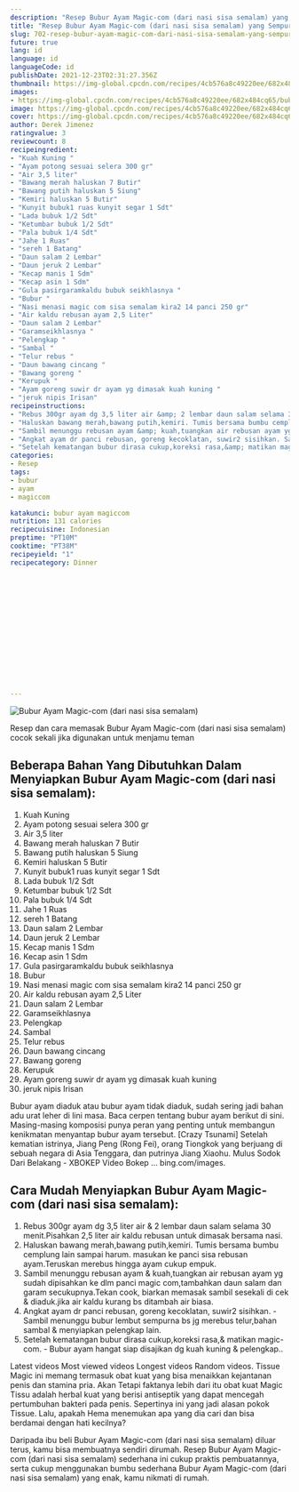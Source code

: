 ```yaml
---
description: "Resep Bubur Ayam Magic-com (dari nasi sisa semalam) yang Sempurna"
title: "Resep Bubur Ayam Magic-com (dari nasi sisa semalam) yang Sempurna"
slug: 702-resep-bubur-ayam-magic-com-dari-nasi-sisa-semalam-yang-sempurna
future: true
lang: id
language: id
languageCode: id
publishDate: 2021-12-23T02:31:27.356Z 
thumbnail: https://img-global.cpcdn.com/recipes/4cb576a8c49220ee/682x484cq65/bubur-ayam-magic-com-dari-nasi-sisa-semalam-foto-resep-utama.png
images:
- https://img-global.cpcdn.com/recipes/4cb576a8c49220ee/682x484cq65/bubur-ayam-magic-com-dari-nasi-sisa-semalam-foto-resep-utama.png
image: https://img-global.cpcdn.com/recipes/4cb576a8c49220ee/682x484cq65/bubur-ayam-magic-com-dari-nasi-sisa-semalam-foto-resep-utama.png
cover: https://img-global.cpcdn.com/recipes/4cb576a8c49220ee/682x484cq65/bubur-ayam-magic-com-dari-nasi-sisa-semalam-foto-resep-utama.png
author: Derek Jimenez
ratingvalue: 3
reviewcount: 8
recipeingredient:
- "Kuah Kuning "
- "Ayam potong sesuai selera 300 gr"
- "Air 3,5 liter"
- "Bawang merah haluskan 7 Butir"
- "Bawang putih haluskan 5 Siung"
- "Kemiri haluskan 5 Butir"
- "Kunyit bubuk1 ruas kunyit segar 1 Sdt"
- "Lada bubuk 1/2 Sdt"
- "Ketumbar bubuk 1/2 Sdt"
- "Pala bubuk 1/4 Sdt"
- "Jahe 1 Ruas"
- "sereh 1 Batang"
- "Daun salam 2 Lembar"
- "Daun jeruk 2 Lembar"
- "Kecap manis 1 Sdm"
- "Kecap asin 1 Sdm"
- "Gula pasirgaramkaldu bubuk seikhlasnya "
- "Bubur "
- "Nasi menasi magic com sisa semalam kira2 14 panci 250 gr"
- "Air kaldu rebusan ayam 2,5 Liter"
- "Daun salam 2 Lembar"
- "Garamseikhlasnya "
- "Pelengkap "
- "Sambal "
- "Telur rebus "
- "Daun bawang cincang "
- "Bawang goreng "
- "Kerupuk "
- "Ayam goreng suwir dr ayam yg dimasak kuah kuning "
- "jeruk nipis Irisan"
recipeinstructions:
- "Rebus 300gr ayam dg 3,5 liter air &amp; 2 lembar daun salam selama 30 menit.Pisahkan 2,5 liter air kaldu rebusan untuk dimasak bersama nasi."
- "Haluskan bawang merah,bawang putih,kemiri. Tumis bersama bumbu cemplung lain sampai harum. masukan ke panci sisa rebusan ayam.Teruskan merebus hingga ayam cukup empuk."
- "Sambil menunggu rebusan ayam &amp; kuah,tuangkan air rebusan ayam yg sudah dipisahkan ke dlm panci magic com,tambahkan daun salam dan garam secukupnya.Tekan cook, biarkan memasak sambil sesekali di cek &amp; diaduk.jika air kaldu kurang bs ditambah air biasa."
- "Angkat ayam dr panci rebusan, goreng kecoklatan, suwir2 sisihkan. Sambil menunggu bubur lembut sempurna bs jg merebus telur,bahan sambal &amp; menyiapkan pelengkap lain."
- "Setelah kematangan bubur dirasa cukup,koreksi rasa,&amp; matikan magic-com. Bubur ayam hangat siap disajikan dg kuah kuning &amp; pelengkap.."
categories:
- Resep
tags:
- bubur
- ayam
- magiccom

katakunci: bubur ayam magiccom 
nutrition: 131 calories
recipecuisine: Indonesian
preptime: "PT10M"
cooktime: "PT38M"
recipeyield: "1"
recipecategory: Dinner


     
    
    
    
    
    
    
    
    
    
    
      
    
---
```



![Bubur Ayam Magic-com (dari nasi sisa semalam)](https://img-global.cpcdn.com/recipes/4cb576a8c49220ee/682x484cq65/bubur-ayam-magic-com-dari-nasi-sisa-semalam-foto-resep-utama.png)

Resep dan cara memasak  Bubur Ayam Magic-com (dari nasi sisa semalam) cocok sekali jika digunakan untuk menjamu teman

<!--inarticleads1-->

## Beberapa Bahan Yang Dibutuhkan Dalam Menyiapkan Bubur Ayam Magic-com (dari nasi sisa semalam):

1. Kuah Kuning 
1. Ayam potong sesuai selera 300 gr
1. Air 3,5 liter
1. Bawang merah haluskan 7 Butir
1. Bawang putih haluskan 5 Siung
1. Kemiri haluskan 5 Butir
1. Kunyit bubuk1 ruas kunyit segar 1 Sdt
1. Lada bubuk 1/2 Sdt
1. Ketumbar bubuk 1/2 Sdt
1. Pala bubuk 1/4 Sdt
1. Jahe 1 Ruas
1. sereh 1 Batang
1. Daun salam 2 Lembar
1. Daun jeruk 2 Lembar
1. Kecap manis 1 Sdm
1. Kecap asin 1 Sdm
1. Gula pasirgaramkaldu bubuk seikhlasnya 
1. Bubur 
1. Nasi menasi magic com sisa semalam kira2 14 panci 250 gr
1. Air kaldu rebusan ayam 2,5 Liter
1. Daun salam 2 Lembar
1. Garamseikhlasnya 
1. Pelengkap 
1. Sambal 
1. Telur rebus 
1. Daun bawang cincang 
1. Bawang goreng 
1. Kerupuk 
1. Ayam goreng suwir dr ayam yg dimasak kuah kuning 
1. jeruk nipis Irisan

Bubur ayam diaduk atau bubur ayam tidak diaduk, sudah sering jadi bahan adu urat leher di lini masa. Baca cerpen tentang bubur ayam berikut di sini. Masing-masing komposisi punya peran yang penting untuk membangun kenikmatan menyantap bubur ayam tersebut. [Crazy Tsunami] Setelah kematian istrinya, Jiang Peng (Rong Fei), orang Tiongkok yang berjuang di sebuah negara di Asia Tenggara, dan putrinya Jiang Xiaohu. Mulus Sodok Dari Belakang - XBOKEP Video Bokep … bing.com/images. 

<!--inarticleads2-->

## Cara Mudah Menyiapkan Bubur Ayam Magic-com (dari nasi sisa semalam):

1. Rebus 300gr ayam dg 3,5 liter air &amp; 2 lembar daun salam selama 30 menit.Pisahkan 2,5 liter air kaldu rebusan untuk dimasak bersama nasi.
1. Haluskan bawang merah,bawang putih,kemiri. Tumis bersama bumbu cemplung lain sampai harum. masukan ke panci sisa rebusan ayam.Teruskan merebus hingga ayam cukup empuk.
1. Sambil menunggu rebusan ayam &amp; kuah,tuangkan air rebusan ayam yg sudah dipisahkan ke dlm panci magic com,tambahkan daun salam dan garam secukupnya.Tekan cook, biarkan memasak sambil sesekali di cek &amp; diaduk.jika air kaldu kurang bs ditambah air biasa.
1. Angkat ayam dr panci rebusan, goreng kecoklatan, suwir2 sisihkan. - Sambil menunggu bubur lembut sempurna bs jg merebus telur,bahan sambal &amp; menyiapkan pelengkap lain.
1. Setelah kematangan bubur dirasa cukup,koreksi rasa,&amp; matikan magic-com. - Bubur ayam hangat siap disajikan dg kuah kuning &amp; pelengkap..


Latest videos Most viewed videos Longest videos Random videos. Tissue Magic ini memang termasuk obat kuat yang bisa menaikkan kejantanan penis dan stamina pria. Akan Tetapi faktanya lebih dari itu obat kuat Magic Tissu adalah herbal kuat yang berisi antiseptik yang dapat mencegah pertumbuhan bakteri pada penis. Sepertinya ini yang jadi alasan pokok Tissue. Lalu, apakah Hema menemukan apa yang dia cari dan bisa berdamai dengan hati kecilnya? 

Daripada ibu beli  Bubur Ayam Magic-com (dari nasi sisa semalam)  diluar terus, kamu  bisa membuatnya sendiri dirumah. Resep  Bubur Ayam Magic-com (dari nasi sisa semalam)  sederhana ini cukup praktis pembuatannya, serta cukup menggunakan bumbu sederhana  Bubur Ayam Magic-com (dari nasi sisa semalam)  yang enak, kamu nikmati di rumah.
